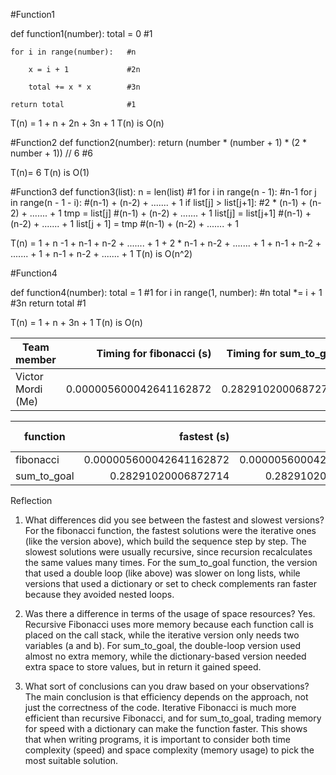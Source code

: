 #Function1

def function1(number):
	total = 0                 #1
	
	for i in range(number):   #n
	
		x = i + 1             #2n
		
		total += x * x        #3n   
 
	return total              #1

T(n) = 1 + n + 2n + 3n + 1
T(n) is O(n)


#Function2
def function2(number):
	return (number * (number + 1) * (2 * number + 1)) // 6     #6

T(n)= 6
T(n) is O(1)


#Function3
def function3(list):
	n = len(list)                    #1
	for i in range(n - 1):           #n-1
		for j in range(n - 1 - i):   #(n-1) + (n-2) + ....... + 1
			if list[j] > list[j+1]:  #2 * (n-1) + (n-2) + ....... + 1
				tmp = list[j]        #(n-1) + (n-2) + ....... + 1
				list[j] = list[j+1]  #(n-1) + (n-2) + ....... + 1
				list[j + 1] = tmp    #(n-1) + (n-2) + ....... + 1

T(n) = 1 + n -1 + n-1 + n-2 + ....... + 1 + 2 * n-1 + n-2 + ....... + 1 + n-1 + n-2 + ....... + 1 + n-1 + n-2 + ....... + 1
T(n) is O(n^2)

#Function4

def function4(number):
	total = 1                      #1
	for i in range(1, number):     #n
		total *= i + 1             #3n
	return total                   #1

T(n) = 1 + n + 3n + 1
T(n) is O(n)



| Team member        | Timing for fibonacci (s)       | Timing for sum_to_goal       |
| ------------------ | -----------------------------: | ---------------------------: |
| Victor Mordi (Me)  |        0.000005600042641162872 |          0.28291020006872714 |




| function        |             fastest (s) |             slowest (s) | difference (s) |
| --------------- | ----------------------: | ----------------------: | -------------: |
| fibonacci       | 0.000005600042641162872 | 0.000005600042641162872 |            0.0 |
| sum_to_goal     |     0.28291020006872714 |     0.28291020006872714 |            0.0 |





Reflection

1. What differences did you see between the fastest and slowest versions?
For the fibonacci function, the fastest solutions were the iterative ones (like the version above), which build the sequence step by step. The slowest solutions were usually recursive, since recursion recalculates the same values many times. For the sum_to_goal function, the version that used a double loop (like above) was slower on long lists, while versions that used a dictionary or set to check complements ran faster because they avoided nested loops.

2. Was there a difference in terms of the usage of space resources?
Yes. Recursive Fibonacci uses more memory because each function call is placed on the call stack, while the iterative version only needs two variables (a and b). For sum_to_goal, the double-loop version used almost no extra memory, while the dictionary-based version needed extra space to store values, but in return it gained speed.

3. What sort of conclusions can you draw based on your observations?
The main conclusion is that efficiency depends on the approach, not just the correctness of the code. Iterative Fibonacci is much more efficient than recursive Fibonacci, and for sum_to_goal, trading memory for speed with a dictionary can make the function faster. This shows that when writing programs, it is important to consider both time complexity (speed) and space complexity (memory usage) to pick the most suitable solution.

